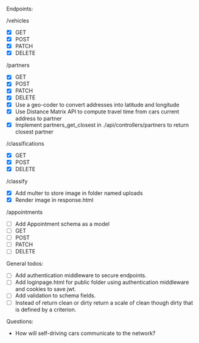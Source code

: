 Endpoints:

/vehicles

- [x] GET
- [x] POST
- [x] PATCH
- [x] DELETE

/partners

- [x] GET
- [x] POST
- [x] PATCH
- [x] DELETE
- [x] Use a geo-coder to convert addresses into latitude and longitude
- [x] Use Distance Matrix API to compute travel time from cars current address to partner
- [x] Implement partners_get_closest in ./api/controllers/partners to return closest partner

/classifications

- [x] GET
- [x] POST
- [x] DELETE

/classify

- [x] Add multer to store image in folder named uploads
- [x] Render image in response.html

/appointments

- [ ] Add Appointment schema as a model
- [ ] GET
- [ ] POST
- [ ] PATCH
- [ ] DELETE

General todos:

- [ ] Add authentication middleware to secure endpoints.
- [ ] Add loginpage.html for public folder using authentication middleware and cookies to save jwt.
- [ ] Add validation to schema fields.
- [ ] Instead of return clean or dirty return a scale of clean though dirty that is defined by a criterion.

Questions:

- How will self-driving cars communicate to the network?

